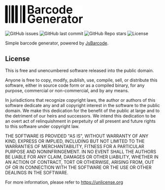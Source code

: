 <h1><img src="docs/barcodes.png" width="50%"/></h1>

![GitHub issues](https://img.shields.io/github/issues/seaneoo/barcodes?style=flat-square) ![GitHub last commit](https://img.shields.io/github/last-commit/seaneoo/barcodes?style=flat-square) ![GitHub Repo stars](https://img.shields.io/github/stars/seaneoo/barcodes?style=flat-square) ![License](https://img.shields.io/github/license/seaneoo/barcodes?color=9c9c9c&style=flat-square)

Simple barcode generator, powered by [JsBarcode](https://github.com/lindell/JsBarcode).

## License

This is free and unencumbered software released into the public domain.

Anyone is free to copy, modify, publish, use, compile, sell, or
distribute this software, either in source code form or as a compiled
binary, for any purpose, commercial or non-commercial, and by any
means.

In jurisdictions that recognize copyright laws, the author or authors
of this software dedicate any and all copyright interest in the
software to the public domain. We make this dedication for the benefit
of the public at large and to the detriment of our heirs and
successors. We intend this dedication to be an overt act of
relinquishment in perpetuity of all present and future rights to this
software under copyright law.

THE SOFTWARE IS PROVIDED "AS IS", WITHOUT WARRANTY OF ANY KIND,
EXPRESS OR IMPLIED, INCLUDING BUT NOT LIMITED TO THE WARRANTIES OF
MERCHANTABILITY, FITNESS FOR A PARTICULAR PURPOSE AND NONINFRINGEMENT.
IN NO EVENT SHALL THE AUTHORS BE LIABLE FOR ANY CLAIM, DAMAGES OR
OTHER LIABILITY, WHETHER IN AN ACTION OF CONTRACT, TORT OR OTHERWISE,
ARISING FROM, OUT OF OR IN CONNECTION WITH THE SOFTWARE OR THE USE OR
OTHER DEALINGS IN THE SOFTWARE.

For more information, please refer to <https://unlicense.org>
